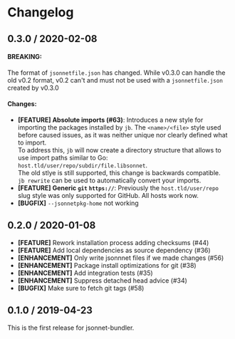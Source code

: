 # Changelog

## 0.3.0 / 2020-02-08

#### BREAKING:

The format of `jsonnetfile.json` has changed. While v0.3.0 can
handle the old v0.2 format, v0.2 can't and must not be used with a
`jsonnetfile.json` created by v0.3.0

#### Changes:

- **[FEATURE] Absolute imports (#63)**: Introduces a new style for importing the
  packages installed by `jb`. The `<name>/<file>` style used before caused
  issues, as it was neither unique nor clearly defined what to import.  
  To address this, `jb` will now create a directory structure that allows to use
  import paths similar to Go: `host.tld/user/repo/subdir/file.libsonnet`.  
  The old stlye is still supported, this change is backwards compatible.  
  `jb rewrite` can be used to automatically convert your imports.
- **[FEATURE] Generic `git` `https://`**: Previously the `host.tld/user/repo` slug
  style was only supported for GitHub. All hosts work now.
- **[BUGFIX]** `--jsonnetpkg-home` not working

## 0.2.0 / 2020-01-08

- **[FEATURE]** Rework installation process adding checksums (#44)
- **[FEATURE]** Add local dependencies as source dependency (#36)
- **[ENHANCEMENT]** Only write jsonnnet files if we made changes (#56)
- **[ENHANCEMENT]** Package install optimizations for git (#38)
- **[ENHANCEMENT]** Add integration tests (#35)
- **[ENHANCEMENT]** Suppress detached head advice (#34)
- **[BUGFIX]** Make sure to fetch git tags (#58)

## 0.1.0 / 2019-04-23

This is the first release for jsonnet-bundler.
